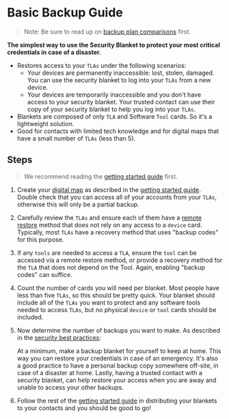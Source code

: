 # Basic Backup Guide
> Note: Be sure to read up on [backup plan comparisons](./backup-plan-comparison.md) first.

**The simplest way to use the Security Blanket to protect your most critical credentials in case of a disaster.**
* Restores access to your `TLAs` under the following scenarios:
    * Your devices are permanently inaccessible: lost, stolen, damaged. You can use the security blanket to log into your `TLAs` from a new device.
    * Your devices are temporarily inaccessible and you don't have access to your security blanket. Your trusted contact can use their copy of your security blanket to help you log into your `TLAs`.
* Blankets are composed of only `TLA` and Software `Tool` cards. So it's a lightweight solution.
* Good for contacts with limited tech knowledge and for digital maps that have a small number of `TLAs` (less than 5). 

## Steps
> We recommend reading the [getting started guide](./getting-started.md) first.

1. Create your [digital map](./digital-map-template.md) as described in the [getting started guide](./getting-started.md). Double check that you can access all of your accounts from your `TLAs`, otherwise this will only be a partial backup.

2. Carefully review the `TLAs` and ensure each of them have a [remote restore](./glossary.md) method that does not rely on any access to a `device` card. Typically, most `TLAs` have a recovery method that uses "backup codes" for this purpose.

3. If any `tools` are needed to access a `TLA`, ensure the `tool` can be accessed via a remote restore method, or provide a recovery method for the `TLA` that does not depend on the Tool. Again, enabling "backup codes" can suffice.

4. Count the number of cards you will need per blanket. Most people have less than five `TLAs`, so this should be pretty quick. Your blanket should include all of the `TLAs` you want to protect and any software tools needed to access `TLAs`, but no physical `device` or `tool` cards should be included.

5. Now determine the number of backups you want to make. As described in the [security best practices](./security-best-practices.md#replicate-your-blanket):

    At a minimum, make a backup blanket for yourself to keep at home. This way you can restore your credentials in case of an emergency. It's also a good practice to have a personal backup copy somewhere off-site, in case of a disaster at home. Lastly, having a trusted contact with a security blanket, can help restore your access when you are away and unable to access your other backups.

6. Follow the rest of the [getting started guide](./getting-started.md) in distributing your blankets to your contacts and you should be good to go!
